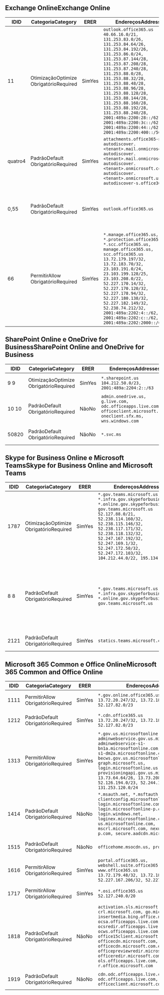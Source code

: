 <!--THIS FILE IS AUTOMATICALLY GENERATED. MANUAL CHANGES WILL BE OVERWRITTEN.-->
<!--Please contact the Office 365 Endpoints team with any questions.-->
<!--USGovGCCHigh endpoints version 2019062800-->
<!--File generated 2019-06-28 11:00:11.8056-->

## <a name="exchange-online"></a><span data-ttu-id="cf3b8-101">Exchange Online</span><span class="sxs-lookup"><span data-stu-id="cf3b8-101">Exchange Online</span></span>

<span data-ttu-id="cf3b8-102">ID</span><span class="sxs-lookup"><span data-stu-id="cf3b8-102">ID</span></span> | <span data-ttu-id="cf3b8-103">Categoria</span><span class="sxs-lookup"><span data-stu-id="cf3b8-103">Category</span></span> | <span data-ttu-id="cf3b8-104">ER</span><span class="sxs-lookup"><span data-stu-id="cf3b8-104">ER</span></span> | <span data-ttu-id="cf3b8-105">Endereços</span><span class="sxs-lookup"><span data-stu-id="cf3b8-105">Addresses</span></span> | <span data-ttu-id="cf3b8-106">Portas</span><span class="sxs-lookup"><span data-stu-id="cf3b8-106">Ports</span></span>
-- | -------------------- | --- | ------------------------------------------------------------------------------------------------------------------------------------------------------------------------------------------------------------------------------------------------------------------------------------------------------------------------------------------------------------------------------------------------------------------------------------------------ | -------------------------------
<span data-ttu-id="cf3b8-107">1</span><span class="sxs-lookup"><span data-stu-id="cf3b8-107">1</span></span> | <span data-ttu-id="cf3b8-108">Otimização</span><span class="sxs-lookup"><span data-stu-id="cf3b8-108">Optimize</span></span><BR><span data-ttu-id="cf3b8-109">Obrigatório</span><span class="sxs-lookup"><span data-stu-id="cf3b8-109">Required</span></span> | <span data-ttu-id="cf3b8-110">Sim</span><span class="sxs-lookup"><span data-stu-id="cf3b8-110">Yes</span></span> | `outlook.office365.us`<BR>`40.66.16.0/21, 131.253.83.0/26, 131.253.84.64/26, 131.253.84.192/26, 131.253.86.0/24, 131.253.87.144/28, 131.253.87.208/28, 131.253.87.240/28, 131.253.88.0/28, 131.253.88.32/28, 131.253.88.48/28, 131.253.88.96/28, 131.253.88.128/28, 131.253.88.144/28, 131.253.88.160/28, 131.253.88.192/28, 131.253.88.240/28, 2001:489a:2200:28::/62, 2001:489a:2200:3c::/62, 2001:489a:2200:44::/62, 2001:489a:2200:400::/56` | <span data-ttu-id="cf3b8-111">**TCP:** 443, 80</span><span class="sxs-lookup"><span data-stu-id="cf3b8-111">**TCP:** 443, 80</span></span>
<span data-ttu-id="cf3b8-112">quatro</span><span class="sxs-lookup"><span data-stu-id="cf3b8-112">4</span></span> | <span data-ttu-id="cf3b8-113">Padrão</span><span class="sxs-lookup"><span data-stu-id="cf3b8-113">Default</span></span><BR><span data-ttu-id="cf3b8-114">Obrigatório</span><span class="sxs-lookup"><span data-stu-id="cf3b8-114">Required</span></span> | <span data-ttu-id="cf3b8-115">Sim</span><span class="sxs-lookup"><span data-stu-id="cf3b8-115">Yes</span></span> | `attachments.office365-net.us, autodiscover.<tenant>.mail.onmicrosoft.com, autodiscover.<tenant>.mail.onmicrosoft.us, autodiscover.<tenant>.onmicrosoft.com, autodiscover.<tenant>.onmicrosoft.us, autodiscover-s.office365.us` | <span data-ttu-id="cf3b8-116">**TCP:** 443, 80</span><span class="sxs-lookup"><span data-stu-id="cf3b8-116">**TCP:** 443, 80</span></span>
<span data-ttu-id="cf3b8-117">0,5</span><span class="sxs-lookup"><span data-stu-id="cf3b8-117">5</span></span> | <span data-ttu-id="cf3b8-118">Padrão</span><span class="sxs-lookup"><span data-stu-id="cf3b8-118">Default</span></span><BR><span data-ttu-id="cf3b8-119">Obrigatório</span><span class="sxs-lookup"><span data-stu-id="cf3b8-119">Required</span></span> | <span data-ttu-id="cf3b8-120">Sim</span><span class="sxs-lookup"><span data-stu-id="cf3b8-120">Yes</span></span> | `outlook.office365.us` | <span data-ttu-id="cf3b8-121">**TCP:** 143, 25, 587, 993, 995</span><span class="sxs-lookup"><span data-stu-id="cf3b8-121">**TCP:** 143, 25, 587, 993, 995</span></span>
<span data-ttu-id="cf3b8-122">6</span><span class="sxs-lookup"><span data-stu-id="cf3b8-122">6</span></span> | <span data-ttu-id="cf3b8-123">Permitir</span><span class="sxs-lookup"><span data-stu-id="cf3b8-123">Allow</span></span><BR><span data-ttu-id="cf3b8-124">Obrigatório</span><span class="sxs-lookup"><span data-stu-id="cf3b8-124">Required</span></span> | <span data-ttu-id="cf3b8-125">Sim</span><span class="sxs-lookup"><span data-stu-id="cf3b8-125">Yes</span></span> | `*.manage.office365.us, *.protection.office365.us, *.scc.office365.us, manage.office365.us, scc.office365.us`<BR>`13.72.179.197/32, 13.72.183.70/32, 23.103.191.0/24, 23.103.199.128/25, 23.103.208.0/22, 52.227.170.14/32, 52.227.170.120/32, 52.227.178.94/32, 52.227.180.138/32, 52.227.182.149/32, 52.238.74.212/32, 2001:489a:2202:4::/62, 2001:489a:2202:c::/62, 2001:489a:2202:2000::/63` | <span data-ttu-id="cf3b8-126">**TCP:** 25, 443</span><span class="sxs-lookup"><span data-stu-id="cf3b8-126">**TCP:** 25, 443</span></span>

## <a name="sharepoint-online-and-onedrive-for-business"></a><span data-ttu-id="cf3b8-127">SharePoint Online e OneDrive for Business</span><span class="sxs-lookup"><span data-stu-id="cf3b8-127">SharePoint Online and OneDrive for Business</span></span>

<span data-ttu-id="cf3b8-128">ID</span><span class="sxs-lookup"><span data-stu-id="cf3b8-128">ID</span></span> | <span data-ttu-id="cf3b8-129">Categoria</span><span class="sxs-lookup"><span data-stu-id="cf3b8-129">Category</span></span> | <span data-ttu-id="cf3b8-130">ER</span><span class="sxs-lookup"><span data-stu-id="cf3b8-130">ER</span></span> | <span data-ttu-id="cf3b8-131">Endereços</span><span class="sxs-lookup"><span data-stu-id="cf3b8-131">Addresses</span></span> | <span data-ttu-id="cf3b8-132">Portas</span><span class="sxs-lookup"><span data-stu-id="cf3b8-132">Ports</span></span>
-- | -------------------- | --- | ----------------------------------------------------------------------------------------------------------------------- | ----------------
<span data-ttu-id="cf3b8-133">9 </span><span class="sxs-lookup"><span data-stu-id="cf3b8-133">9</span></span> | <span data-ttu-id="cf3b8-134">Otimização</span><span class="sxs-lookup"><span data-stu-id="cf3b8-134">Optimize</span></span><BR><span data-ttu-id="cf3b8-135">Obrigatório</span><span class="sxs-lookup"><span data-stu-id="cf3b8-135">Required</span></span> | <span data-ttu-id="cf3b8-136">Sim</span><span class="sxs-lookup"><span data-stu-id="cf3b8-136">Yes</span></span> | `*.sharepoint.us`<BR>`104.212.50.0/23, 2001:489a:2204:2::/63` | <span data-ttu-id="cf3b8-137">**TCP:** 443, 80</span><span class="sxs-lookup"><span data-stu-id="cf3b8-137">**TCP:** 443, 80</span></span>
<span data-ttu-id="cf3b8-138">10 </span><span class="sxs-lookup"><span data-stu-id="cf3b8-138">10</span></span> | <span data-ttu-id="cf3b8-139">Padrão</span><span class="sxs-lookup"><span data-stu-id="cf3b8-139">Default</span></span><BR><span data-ttu-id="cf3b8-140">Obrigatório</span><span class="sxs-lookup"><span data-stu-id="cf3b8-140">Required</span></span> | <span data-ttu-id="cf3b8-141">Não</span><span class="sxs-lookup"><span data-stu-id="cf3b8-141">No</span></span> | `admin.onedrive.us, g.live.com, odc.officeapps.live.com, officeclient.microsoft.com, oneclient.sfx.ms, wns.windows.com` | <span data-ttu-id="cf3b8-142">**TCP:** 443, 80</span><span class="sxs-lookup"><span data-stu-id="cf3b8-142">**TCP:** 443, 80</span></span>
<span data-ttu-id="cf3b8-143">508</span><span class="sxs-lookup"><span data-stu-id="cf3b8-143">20</span></span> | <span data-ttu-id="cf3b8-144">Padrão</span><span class="sxs-lookup"><span data-stu-id="cf3b8-144">Default</span></span><BR><span data-ttu-id="cf3b8-145">Obrigatório</span><span class="sxs-lookup"><span data-stu-id="cf3b8-145">Required</span></span> | <span data-ttu-id="cf3b8-146">Não</span><span class="sxs-lookup"><span data-stu-id="cf3b8-146">No</span></span> | `*.svc.ms` | <span data-ttu-id="cf3b8-147">**TCP:** 443, 80</span><span class="sxs-lookup"><span data-stu-id="cf3b8-147">**TCP:** 443, 80</span></span>

## <a name="skype-for-business-online-and-microsoft-teams"></a><span data-ttu-id="cf3b8-148">Skype for Business Online e Microsoft Teams</span><span class="sxs-lookup"><span data-stu-id="cf3b8-148">Skype for Business Online and Microsoft Teams</span></span>

<span data-ttu-id="cf3b8-149">ID</span><span class="sxs-lookup"><span data-stu-id="cf3b8-149">ID</span></span> | <span data-ttu-id="cf3b8-150">Categoria</span><span class="sxs-lookup"><span data-stu-id="cf3b8-150">Category</span></span> | <span data-ttu-id="cf3b8-151">ER</span><span class="sxs-lookup"><span data-stu-id="cf3b8-151">ER</span></span> | <span data-ttu-id="cf3b8-152">Endereços</span><span class="sxs-lookup"><span data-stu-id="cf3b8-152">Addresses</span></span> | <span data-ttu-id="cf3b8-153">Portas</span><span class="sxs-lookup"><span data-stu-id="cf3b8-153">Ports</span></span>
-- | -------------------- | --- | --------------------------------------------------------------------------------------------------------------------------------------------------------------------------------------------------------------------------------------------------------------------------------------------------------------------------------- | --------------------------------------------------
<span data-ttu-id="cf3b8-154">178</span><span class="sxs-lookup"><span data-stu-id="cf3b8-154">7</span></span> | <span data-ttu-id="cf3b8-155">Otimização</span><span class="sxs-lookup"><span data-stu-id="cf3b8-155">Optimize</span></span><BR><span data-ttu-id="cf3b8-156">Obrigatório</span><span class="sxs-lookup"><span data-stu-id="cf3b8-156">Required</span></span> | <span data-ttu-id="cf3b8-157">Sim</span><span class="sxs-lookup"><span data-stu-id="cf3b8-157">Yes</span></span> | `*.gov.teams.microsoft.us, *.infra.gov.skypeforbusiness.us, *.online.gov.skypeforbusiness.us, gov.teams.microsoft.us`<BR>`52.127.88.0/21, 52.238.114.160/32, 52.238.115.146/32, 52.238.117.171/32, 52.238.118.132/32, 52.247.167.192/32, 52.247.169.1/32, 52.247.172.50/32, 52.247.172.103/32, 104.212.44.0/22, 195.134.228.0/22` | <span data-ttu-id="cf3b8-158">**TCP:** 443, 80</span><span class="sxs-lookup"><span data-stu-id="cf3b8-158">**TCP:** 443, 80</span></span><BR><span data-ttu-id="cf3b8-159">**UDP:** 3478</span><span class="sxs-lookup"><span data-stu-id="cf3b8-159">**UDP:** 3478</span></span>
<span data-ttu-id="cf3b8-160">8 </span><span class="sxs-lookup"><span data-stu-id="cf3b8-160">8</span></span> | <span data-ttu-id="cf3b8-161">Padrão</span><span class="sxs-lookup"><span data-stu-id="cf3b8-161">Default</span></span><BR><span data-ttu-id="cf3b8-162">Obrigatório</span><span class="sxs-lookup"><span data-stu-id="cf3b8-162">Required</span></span> | <span data-ttu-id="cf3b8-163">Sim</span><span class="sxs-lookup"><span data-stu-id="cf3b8-163">Yes</span></span> | `*.gov.teams.microsoft.us, *.infra.gov.skypeforbusiness.us, *.online.gov.skypeforbusiness.us, gov.teams.microsoft.us` | <span data-ttu-id="cf3b8-164">**TCP:** 5061, 50000-59999</span><span class="sxs-lookup"><span data-stu-id="cf3b8-164">**TCP:** 5061, 50000-59999</span></span><BR><span data-ttu-id="cf3b8-165">**UDP:** 50000-59999</span><span class="sxs-lookup"><span data-stu-id="cf3b8-165">**UDP:** 50000-59999</span></span>
<span data-ttu-id="cf3b8-166">21</span><span class="sxs-lookup"><span data-stu-id="cf3b8-166">21</span></span> | <span data-ttu-id="cf3b8-167">Padrão</span><span class="sxs-lookup"><span data-stu-id="cf3b8-167">Default</span></span><BR><span data-ttu-id="cf3b8-168">Obrigatório</span><span class="sxs-lookup"><span data-stu-id="cf3b8-168">Required</span></span> | <span data-ttu-id="cf3b8-169">Sim</span><span class="sxs-lookup"><span data-stu-id="cf3b8-169">Yes</span></span> | `statics.teams.microsoft.com` | <span data-ttu-id="cf3b8-170">**TCP:** 443</span><span class="sxs-lookup"><span data-stu-id="cf3b8-170">**TCP:** 443</span></span>

## <a name="microsoft-365-common-and-office-online"></a><span data-ttu-id="cf3b8-171">Microsoft 365 Common e Office Online</span><span class="sxs-lookup"><span data-stu-id="cf3b8-171">Microsoft 365 Common and Office Online</span></span>

<span data-ttu-id="cf3b8-172">ID</span><span class="sxs-lookup"><span data-stu-id="cf3b8-172">ID</span></span> | <span data-ttu-id="cf3b8-173">Categoria</span><span class="sxs-lookup"><span data-stu-id="cf3b8-173">Category</span></span> | <span data-ttu-id="cf3b8-174">ER</span><span class="sxs-lookup"><span data-stu-id="cf3b8-174">ER</span></span> | <span data-ttu-id="cf3b8-175">Endereços</span><span class="sxs-lookup"><span data-stu-id="cf3b8-175">Addresses</span></span> | <span data-ttu-id="cf3b8-176">Portas</span><span class="sxs-lookup"><span data-stu-id="cf3b8-176">Ports</span></span>
-- | ------------------- | --- | ---------------------------------------------------------------------------------------------------------------------------------------------------------------------------------------------------------------------------------------------------------------------------------------------------------------------------------------------------------------------------------------------- | ----------------
<span data-ttu-id="cf3b8-177">11</span><span class="sxs-lookup"><span data-stu-id="cf3b8-177">11</span></span> | <span data-ttu-id="cf3b8-178">Permitir</span><span class="sxs-lookup"><span data-stu-id="cf3b8-178">Allow</span></span><BR><span data-ttu-id="cf3b8-179">Obrigatório</span><span class="sxs-lookup"><span data-stu-id="cf3b8-179">Required</span></span> | <span data-ttu-id="cf3b8-180">Sim</span><span class="sxs-lookup"><span data-stu-id="cf3b8-180">Yes</span></span> | `*.gov.online.office365.us`<BR>`13.72.20.247/32, 13.72.185.126/32, 52.127.82.0/23` | <span data-ttu-id="cf3b8-181">**TCP:** 443</span><span class="sxs-lookup"><span data-stu-id="cf3b8-181">**TCP:** 443</span></span>
<span data-ttu-id="cf3b8-182">12</span><span class="sxs-lookup"><span data-stu-id="cf3b8-182">12</span></span> | <span data-ttu-id="cf3b8-183">Padrão</span><span class="sxs-lookup"><span data-stu-id="cf3b8-183">Default</span></span><BR><span data-ttu-id="cf3b8-184">Obrigatório</span><span class="sxs-lookup"><span data-stu-id="cf3b8-184">Required</span></span> | <span data-ttu-id="cf3b8-185">Sim</span><span class="sxs-lookup"><span data-stu-id="cf3b8-185">Yes</span></span> | `*.cdn.office365.us`<BR>`13.72.20.247/32, 13.72.185.126/32, 52.127.82.0/23` | <span data-ttu-id="cf3b8-186">**TCP:** 443</span><span class="sxs-lookup"><span data-stu-id="cf3b8-186">**TCP:** 443</span></span>
<span data-ttu-id="cf3b8-187">13</span><span class="sxs-lookup"><span data-stu-id="cf3b8-187">13</span></span> | <span data-ttu-id="cf3b8-188">Permitir</span><span class="sxs-lookup"><span data-stu-id="cf3b8-188">Allow</span></span><BR><span data-ttu-id="cf3b8-189">Obrigatório</span><span class="sxs-lookup"><span data-stu-id="cf3b8-189">Required</span></span> | <span data-ttu-id="cf3b8-190">Sim</span><span class="sxs-lookup"><span data-stu-id="cf3b8-190">Yes</span></span> | `*.gov.us.microsoftonline.com, adminwebservice.gov.us.microsoftonline.com, adminwebservice-s1-bn1a.microsoftonline.com, adminwebservice-s1-dm2a.microsoftonline.com, becws.gov.us.microsoftonline.com, graph.microsoft.us, login.microsoftonline.us, provisioningapi.gov.us.microsoftonline.com`<BR>`13.73.64.64/26, 13.73.208.128/25, 52.126.194.0/23, 52.244.120.128/25, 131.253.120.0/24` | <span data-ttu-id="cf3b8-191">**TCP:** 443</span><span class="sxs-lookup"><span data-stu-id="cf3b8-191">**TCP:** 443</span></span>
<span data-ttu-id="cf3b8-192">14</span><span class="sxs-lookup"><span data-stu-id="cf3b8-192">14</span></span> | <span data-ttu-id="cf3b8-193">Padrão</span><span class="sxs-lookup"><span data-stu-id="cf3b8-193">Default</span></span><BR><span data-ttu-id="cf3b8-194">Obrigatório</span><span class="sxs-lookup"><span data-stu-id="cf3b8-194">Required</span></span> | <span data-ttu-id="cf3b8-195">Não</span><span class="sxs-lookup"><span data-stu-id="cf3b8-195">No</span></span> | `*.msauth.net, *.msftauth.net, clientconfig.microsoftonline-p.net, login.microsoftonline.com, login.microsoftonline-p.com, login.windows.net, loginex.microsoftonline.com, login-us.microsoftonline.com, mscrl.microsoft.com, nexus.microsoftonline-p.com, secure.aadcdn.microsoftonline-p.com` | <span data-ttu-id="cf3b8-196">**TCP:** 443</span><span class="sxs-lookup"><span data-stu-id="cf3b8-196">**TCP:** 443</span></span>
<span data-ttu-id="cf3b8-197">15</span><span class="sxs-lookup"><span data-stu-id="cf3b8-197">15</span></span> | <span data-ttu-id="cf3b8-198">Padrão</span><span class="sxs-lookup"><span data-stu-id="cf3b8-198">Default</span></span><BR><span data-ttu-id="cf3b8-199">Obrigatório</span><span class="sxs-lookup"><span data-stu-id="cf3b8-199">Required</span></span> | <span data-ttu-id="cf3b8-200">Não</span><span class="sxs-lookup"><span data-stu-id="cf3b8-200">No</span></span> | `officehome.msocdn.us, prod.msocdn.us` | <span data-ttu-id="cf3b8-201">**TCP:** 443, 80</span><span class="sxs-lookup"><span data-stu-id="cf3b8-201">**TCP:** 443, 80</span></span>
<span data-ttu-id="cf3b8-202">16</span><span class="sxs-lookup"><span data-stu-id="cf3b8-202">16</span></span> | <span data-ttu-id="cf3b8-203">Permitir</span><span class="sxs-lookup"><span data-stu-id="cf3b8-203">Allow</span></span><BR><span data-ttu-id="cf3b8-204">Obrigatório</span><span class="sxs-lookup"><span data-stu-id="cf3b8-204">Required</span></span> | <span data-ttu-id="cf3b8-205">Sim</span><span class="sxs-lookup"><span data-stu-id="cf3b8-205">Yes</span></span> | `portal.office365.us, webshell.suite.office365.us, www.office365.us`<BR>`13.72.179.48/32, 13.72.188.8/32, 52.227.167.206/32, 52.227.170.242/32` | <span data-ttu-id="cf3b8-206">**TCP:** 443, 80</span><span class="sxs-lookup"><span data-stu-id="cf3b8-206">**TCP:** 443, 80</span></span>
<span data-ttu-id="cf3b8-207">17</span><span class="sxs-lookup"><span data-stu-id="cf3b8-207">17</span></span> | <span data-ttu-id="cf3b8-208">Permitir</span><span class="sxs-lookup"><span data-stu-id="cf3b8-208">Allow</span></span><BR><span data-ttu-id="cf3b8-209">Obrigatório</span><span class="sxs-lookup"><span data-stu-id="cf3b8-209">Required</span></span> | <span data-ttu-id="cf3b8-210">Sim</span><span class="sxs-lookup"><span data-stu-id="cf3b8-210">Yes</span></span> | `*.osi.office365.us`<BR>`52.127.240.0/20` | <span data-ttu-id="cf3b8-211">**TCP:** 443</span><span class="sxs-lookup"><span data-stu-id="cf3b8-211">**TCP:** 443</span></span>
<span data-ttu-id="cf3b8-212">18</span><span class="sxs-lookup"><span data-stu-id="cf3b8-212">18</span></span> | <span data-ttu-id="cf3b8-213">Padrão</span><span class="sxs-lookup"><span data-stu-id="cf3b8-213">Default</span></span><BR><span data-ttu-id="cf3b8-214">Obrigatório</span><span class="sxs-lookup"><span data-stu-id="cf3b8-214">Required</span></span> | <span data-ttu-id="cf3b8-215">Não</span><span class="sxs-lookup"><span data-stu-id="cf3b8-215">No</span></span> | `activation.sls.microsoft.com, crl.microsoft.com, go.microsoft.com, insertmedia.bing.office.net, ocsa.officeapps.live.com, ocsredir.officeapps.live.com, ocws.officeapps.live.com, office15client.microsoft.com, officecdn.microsoft.com, officecdn.microsoft.com.edgesuite.net, officepreviewredir.microsoft.com, officeredir.microsoft.com, ols.officeapps.live.com, r.office.microsoft.com` | <span data-ttu-id="cf3b8-216">**TCP:** 443, 80</span><span class="sxs-lookup"><span data-stu-id="cf3b8-216">**TCP:** 443, 80</span></span>
<span data-ttu-id="cf3b8-217">19</span><span class="sxs-lookup"><span data-stu-id="cf3b8-217">19</span></span> | <span data-ttu-id="cf3b8-218">Padrão</span><span class="sxs-lookup"><span data-stu-id="cf3b8-218">Default</span></span><BR><span data-ttu-id="cf3b8-219">Obrigatório</span><span class="sxs-lookup"><span data-stu-id="cf3b8-219">Required</span></span> | <span data-ttu-id="cf3b8-220">Não</span><span class="sxs-lookup"><span data-stu-id="cf3b8-220">No</span></span> | `cdn.odc.officeapps.live.com, odc.officeapps.live.com, officeclient.microsoft.com` | <span data-ttu-id="cf3b8-221">**TCP:** 443, 80</span><span class="sxs-lookup"><span data-stu-id="cf3b8-221">**TCP:** 443, 80</span></span>
